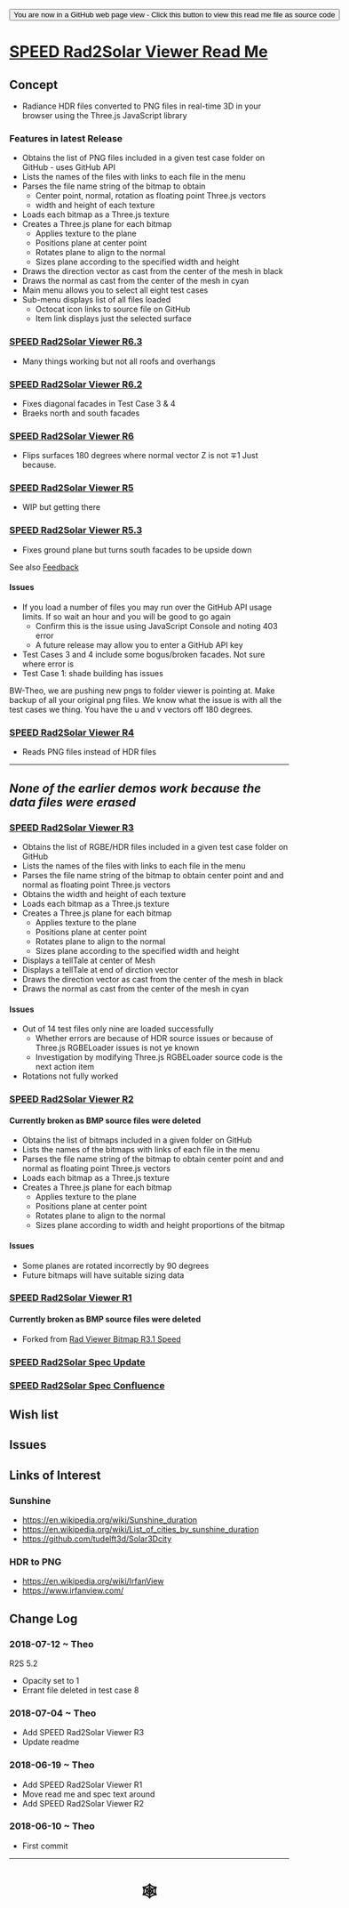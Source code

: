 <span style=display:none; >[You are now in a GitHub source code view - click this link to view Read Me file as a web page](http://www.ladybug.tools/spider/index.html#sandbox/speed-rad2solar-viewer/README.md "View file as a web page." ) </span>

<div><input type=button onclick="window.location.href='https://github.com/ladybug-tools/spider/tree/master/sandbox/speed-rad2solar-viewer/README.md'"
value="You are now in a GitHub web page view - Click this button to view this read me file as source code" ><div>

# [SPEED Rad2Solar Viewer Read Me]( #sandbox/speed-rad2solar-viewer/README.md )


## Concept

* Radiance HDR files converted to PNG files in real-time 3D in your browser using the Three.js JavaScript library

<!--
## [SPEED Rad2Solar Viewer]( http://www.ladybug.tools/spider/sandbox/speed-rad2solar-viewer/index.html )

<iframe class=iframeReadMe src=http://www.ladybug.tools/spider/sandbox/speed-rad2solar-viewer/index.html width=100% height=400px >Iframes are not displayed on github.com</iframe>

-->

### Features in latest Release

* Obtains the list of PNG files included in a given test case folder on GitHub - uses GitHub API
* Lists the names of the files with links to each file in the menu
* Parses the file name string of the bitmap to obtain
	* Center point, normal, rotation as floating point Three.js vectors
	* width and height of each texture
* Loads each bitmap as a Three.js texture
* Creates a Three.js plane for each bitmap
	* Applies texture to the plane
	* Positions plane at center point
	* Rotates plane to align to the normal
	* Sizes plane according to the specified width and height
* Draws the direction vector as cast from the center of the mesh in black
* Draws the normal as cast from the center of the mesh in cyan
* Main menu allows you to select all eight test cases
* Sub-menu displays list of all files loaded
	* Octocat icon links to source file on GitHub
	* Item link displays just the selected surface



### [SPEED Rad2Solar Viewer  R6.3]( https://www.ladybug.tools/spider/sandbox/speed-rad2solar-viewer/r6/speed-rad2solar-viewer3.html )

* Many things working but not all roofs and overhangs

### [SPEED Rad2Solar Viewer  R6.2]( https://www.ladybug.tools/spider/sandbox/speed-rad2solar-viewer/r6/speed-rad2solar-viewer2.html )

* Fixes diagonal facades in Test Case 3 & 4
* Braeks north and south facades

### [SPEED Rad2Solar Viewer R6]( https://www.ladybug.tools/spider/sandbox/speed-rad2solar-viewer/r6/speed-rad2solar-viewer.html )

* Flips surfaces 180 degrees where normal vector Z is not &#8723;1  Just because.




### [SPEED Rad2Solar Viewer R5]( https://www.ladybug.tools/spider/sandbox/speed-rad2solar-viewer/r5/speed-rad2solar-viewer.html )

* WIP but getting there

### [SPEED Rad2Solar Viewer R5.3 ]( https://www.ladybug.tools/spider/sandbox/speed-rad2solar-viewer/r5/speed-rad2solar-viewer.3.html )

* Fixes ground plane but turns south facades to be upside down

See also [Feedback]( http://www.ladybug.tools/spider/index.html#sandbox/speed-rad2solar-viewer/r5/feedback.md )

#### Issues

* If you load a number of files you may run over the GitHub API usage limits. If so wait an hour and you will be good to go again
	* Confirm this is the issue using JavaScript Console and noting 403 error
	* A future release may allow you to enter a GitHub API key
* Test Cases 3 and 4 include some bogus/broken facades. Not sure where error is
* Test Case 1: shade building has issues

BW-Theo, we are pushing new pngs to folder viewer is pointing at. Make backup of all your original png files. We know what the issue is with all the test cases we thing. You have the u and v vectors off 180 degrees.

### [SPEED Rad2Solar Viewer R4]( https://www.ladybug.tools/spider/sandbox/speed-rad2solar-viewer/r4/speed-rad2solar-viewer.html )

* Reads PNG files instead of HDR files

***

## _None of the earlier demos work because the data files were erased_

### [SPEED Rad2Solar Viewer R3]( https://www.ladybug.tools/spider/sandbox/speed-rad2solar-viewer/r3/speed-rad2solar-viewer.html )

* Obtains the list of RGBE/HDR files included in a given test case folder on GitHub
* Lists the names of the files with links to each file in the menu
* Parses the file name string of the bitmap to obtain center point and and normal as floating point Three.js vectors
* Obtains the width and height of each texture
* Loads each bitmap as a Three.js texture
* Creates a Three.js plane for each bitmap
	* Applies texture to the plane
	* Positions plane at center point
	* Rotates plane to align to the normal
	* Sizes plane according to the specified width and height
* Displays a tellTale at center of Mesh
* Displays a tellTale  at end of dirction vector
* Draws the direction vector as cast from the center of the mesh in black
* Draws the normal as cast from the center of the mesh in cyan

#### Issues

* Out of 14 test files only nine are loaded successfully
	* Whether errors are because of HDR source issues or because of Three.js RGBELoader issues is not ye known
	* Investigation by modifying Three.js RGBELoader source code is the next action item
* Rotations not fully worked

### [SPEED Rad2Solar Viewer R2]( https://www.ladybug.tools/spider/sandbox/speed-rad2solar-viewer/r2/speed-rad2solar-viewer.html )

#### Currently broken as BMP source files were deleted
* Obtains the list of bitmaps included in a given folder on GitHub
* Lists the names of the bitmaps with links of each file in the menu
* Parses the file name string of the bitmap to obtain center point and and normal as floating point Three.js vectors
* Loads each bitmap as a Three.js texture
* Creates a Three.js plane for each bitmap
	* Applies texture to the plane
	* Positions plane at center point
	* Rotates plane to align to the normal
	* Sizes plane according to width and height proportions of the bitmap

#### Issues

* Some planes are rotated incorrectly by 90 degrees
* Future bitmaps will have suitable sizing data

### [SPEED Rad2Solar Viewer R1]( https://www.ladybug.tools/spider/sandbox/speed-rad2solar-viewer/r1/speed-rad2solar-viewer.html )

####  Currently broken as BMP source files were deleted
* Forked from [Rad Viewer Bitmap R3.1 Speed]( https://www.ladybug.tools/spider/rad-viewer/rad-viewer-bitmap/r3-speed/rad-viewer-bitmap.html )


### [SPEED Rad2Solar Spec Update]( https://github.com/ladybug-tools/spider/blob/master/sandbox/speed-rad2solar-viewer/speed-rad2solar-spec-update.md )

### [SPEED Rad2Solar Spec Confluence]( https://www.ladybug.tools/spider/#sandbox/speed-rad2solar-viewer/speed-rad2solar-spec-update.md )


## Wish list



## Issues



## Links of Interest

### Sunshine
* https://en.wikipedia.org/wiki/Sunshine_duration
* https://en.wikipedia.org/wiki/List_of_cities_by_sunshine_duration
* https://github.com/tudelft3d/Solar3Dcity


### HDR to PNG

* https://en.wikipedia.org/wiki/IrfanView
* https://www.irfanview.com/


## Change Log


### 2018-07-12 ~ Theo

R2S 5.2

* Opacity set to 1
* Errant file deleted in test case 8


### 2018-07-04 ~ Theo

* Add SPEED Rad2Solar Viewer R3
* Update readme

### 2018-06-19 ~ Theo

* Add SPEED Rad2Solar Viewer R1
* Move read me and spec text around
* Add SPEED Rad2Solar Viewer R2

### 2018-06-10 ~ Theo

* First commit


***

# <center title="hello!" ><a href=javascript:window.scrollTo(0,0); style=text-decoration:none; > &#x1f578; </a></center>



